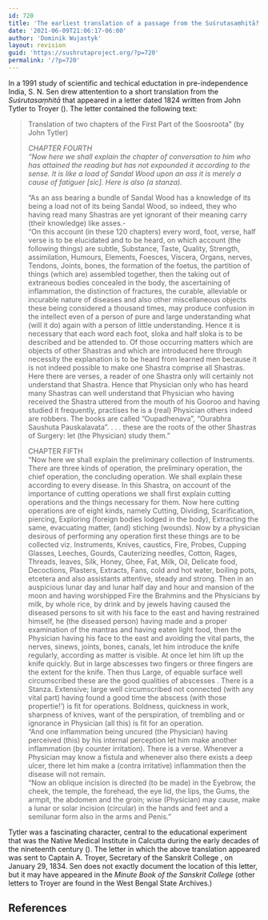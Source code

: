 ```yaml
---
id: 720
title: 'The earliest translation of a passage from the Suśrutasaṃhitā?'
date: '2021-06-09T21:06:17-06:00'
author: 'Dominik Wujastyk'
layout: revision
guid: 'https://sushrutaproject.org/?p=720'
permalink: '/?p=720'
---
```


In a 1991 study of scientific and techical eductation in pre-independence India, S. N. Sen drew attentention to a short translation from the *Suśrutasaṃhitā* that appeared in a letter dated 1824 written from John Tytler to Troyer (<span class="zp-InText-zp-ID--2579494-KSEBBBX8--wp720 zp-InText-Citation loading" rel="{ 'pages': '160-161', 'items': '{2579494:KSEBBBX8}', 'format': '(%a%, %d%, %p%)', 'brackets': '', 'etal': '', 'separator': '', 'and': '' }"></span>). The letter contained the following text:

> Translation of two chapters of the First Part of the Soosroota” (by John Tytler)
> 
> <cite>CHAPTER FOURTH  
> “Now here we shall explain the chapter of conversation to him who has attained the reading but has not expounded it according to the sense. It is like a load of Sandal Wood upon an ass it is merely a cause of fatiguer \[*sic*\]. Here is also (a stanza).   
>   
> “As an ass bearing a bundle of Sandal Wood has a knowledge of its being a load not of its being Sandal Wood, so indeed, they who having read many Shastras are yet ignorant of their meaning carry (their knowledge) like asses.-  
> “On this account (in these 120 chapters) every word, foot, verse, half verse is to be elucidated and to be heard, on which account (the following things) are subtle, Substance, Taste, Quality, Strength, assimilation, Humours, Elements, Foesces, Viscera, Organs, nerves, Tendons, Joints, bones, the formation of the foetus, the partition of things (which are) assembled together, then the taking out of extraneous bodies concealed in the body, the ascertaining of inflammation, the distinction of fractures, the curable, alleviable or incurable nature of diseases and also other miscellaneous objects these being considered a thousand times, may produce confusion in the intellect even of a person of pure and large understanding what (will it do) again with a person of little understanding. Hence it is necessary that each word each foot, sloka and half sloka is to be described and be attended to. Of those occurring matters which are objects of other Shastras and which are introduced here through necessity the explanation is to be heard from learned men because it is not indeed possible to make one Shastra comprise all Shastras. Here there are verses, a reader of one Shastra only will certainly not understand that Shastra. Hence that Physician only who has heard many Shastras can well understand that Physician who having received the Shastra uttered from the mouth of his Gooroo and having studied it frequently, practises he is a (real) Physician others indeed are robbers. The books are called “Oupadhenava”, “Ourabhra Saushuta Pauskalavata”. . . . these are the roots of the other Shastras of Surgery: let (the Physician) study them.”  
>   
> CHAPTER FIFTH  
> “Now here we shall explain the preliminary collection of Instruments. There are three kinds of operation, the preliminary operation, the chief operation, the concluding operation. We shall explain these according to every disease. In this Shastra, on account of the importance of cutting operations we shall first explain cutting operations and the things necessary for them. Now here cutting operations are of eight kinds, namely Cutting, Dividing, Scarification, piercing, Exploring (foreign bodies lodged in the body), Extracting the same, evacuating matter, (and) stiching (wounds). Now by a physician desirous of performing any operation first these things are to be collected viz. Instruments, Knives, caustics, Fire, Probes, Cupping Glasses, Leeches, Gourds, Cauterizing needles, Cotton, Rages, Threads, leaves, Silk, Honey, Ghee, Fat, Milk, Oil, Delicate food, Decoctions, Plasters, Extracts, Fans, cold and hot water, boiling pots, etcetera and also assistants attentive, steady and strong. Then in an auspicious lunar day and lunar half day and hour and mansion of the moon and having worshipped Fire the Brahmins and the Physicians by milk, by whole rice, by drink and by jewels having caused the diseased persons to sit with his face to the east and having restrained himself, he (the diseased person) having made and a proper examination of the mantras and having eaten light food, then the Physician having his face to the east and avoiding the vital parts, the nerves, sinews, joints, bones, canals, let him introduce the knife regularly, according as matter is visible. At once let him lift up the knife quickly. But in large abscesses two fingers or three fingers are the extent for the knife. Then thus Large, of equable surface well circumscribed these are the good qualities of abscesses . There is a Stanza. Extensive; large well circumscribed not connected (with any vital part) having found a good time the abscess (with those propertie!’) is fit for operations. Boldness, quickness in work, sharpness of knives, want of the perspiration, of trembling and or ignorance in Physician (all this) is fit for an operation.   
> “And one inflammation being uncured (the Physician) having perceived (this) by his internal perception let him make another inflammation (by counter irritation). There is a verse. Whenever a Physician may know a fistula and whenever also there exists a deep ulcer, there let him make a (contra irritative) inflammation then the disease will not remain.   
> “Now an oblique incision is directed (to be made) in the Eyebrow, the cheek, the temple, the fore­head, the eye lid, the lips, the Gums, the armpit, the abdomen and the groin; wise (Physician) may cause, make a lunar or solar incision (circular) in the hands and feet and a semilunar form also in the arms and Penis.”</cite>

Tytler was a fascinating character, central to the educational experiment that was the Native Medical Institute in Calcutta during the early decades of the nineteenth century (<span class="zp-InText-zp-ID--2579494-X85V234F-_-2579494-KSEBBBX8--wp720 zp-InText-Citation loading" rel="{ 'pages': 'np--138-139', 'items': '{2579494:X85V234F},{2579494:KSEBBBX8}', 'format': '(%a%, %d%, %p%)', 'brackets': '', 'etal': '', 'separator': '', 'and': '' }"></span>). The letter in which the above translation appeared was sent to Captain A. Troyer, Secretary of the Sanskrit College , on January 29, 1834. Sen does not exactly document the location of this letter, but it may have appeared in the *Minute Book of the Sanskrit College* (other letters to Troyer are found in the West Bengal State Archives.)

## References

<div class="zp-Zotpress zp-Zotpress-InTextBib wp-block-group zp-Post-720" id="zp-InTextBib-zotpress-50b4b3b518d07f897921f0857276cfe1"> <span class="ZP_ITEM_KEY" style="display: none;">{2579494:KSEBBBX8};{2579494:X85V234F},{2579494:KSEBBBX8}</span> <span class="ZP_STYLE" style="display: none;">chicago-author-date</span> <span class="ZP_SORTBY" style="display: none;">default</span> <span class="ZP_ORDER" style="display: none;">asc</span> <span class="ZP_TITLE" style="display: none;"></span> <span class="ZP_SHOWIMAGE" style="display: none;"></span> <span class="ZP_SHOWTAGS" style="display: none;"></span> <span class="ZP_DOWNLOADABLE" style="display: none;"></span> <span class="ZP_NOTES" style="display: none;"></span> <span class="ZP_ABSTRACT" style="display: none;"></span> <span class="ZP_CITEABLE" style="display: none;"></span> <span class="ZP_TARGET" style="display: none;"></span> <span class="ZP_URLWRAP" style="display: none;"></span> <span class="ZP_FORCENUM" style="display: none;">0</span> <span class="ZP_HIGHLIGHT" style="display: none;"></span> <span class="ZP_POSTID" style="display: none;">720</span><div class="zp-List loading"><div class="zp-SEO-Content"></div></div></div>